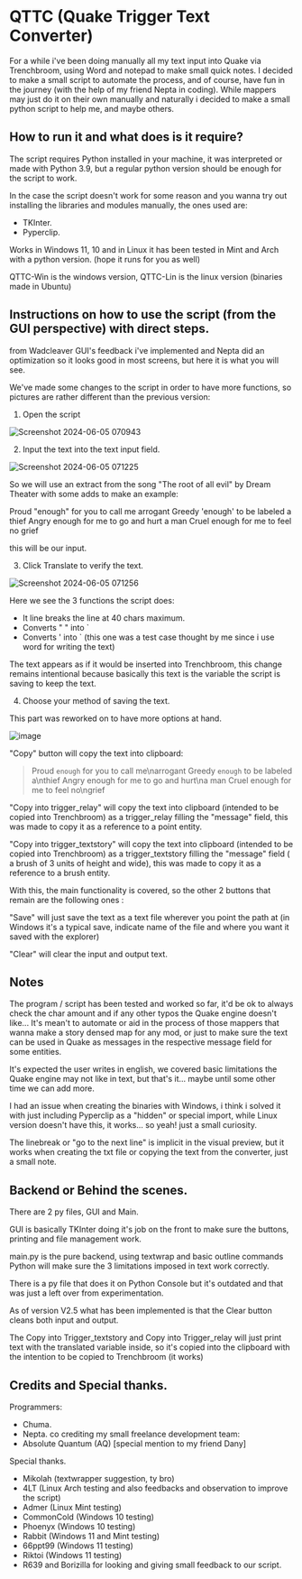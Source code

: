 # QTTC (Quake Trigger Text Converter)

For a while i've been doing manually all my text input into Quake via Trenchbroom, using Word and notepad to make small quick notes.
I decided to make a small script to automate the process, and of course, have fun in the journey (with the help of my friend Nepta in coding).
While mappers may just do it on their own manually and naturally i decided to make a small python script to help me, and maybe others.

## How to run it and what does is it require?

The script requires Python installed in your machine, it was interpreted or made with Python 3.9, but a regular python version should be enough for the script to work.

In the case the script doesn't work for some reason and you wanna try out installing the libraries and modules manually, the ones used are:
- TKInter.
- Pyperclip.

Works in Windows 11, 10 and in Linux it has been tested in Mint and Arch with a python version. (hope it runs for you as well)

QTTC-Win is the windows version, QTTC-Lin is the linux version (binaries made in Ubuntu)

## Instructions on how to use the script (from the GUI perspective) with direct steps.

from Wadcleaver GUI's feedback i've implemented and Nepta did an optimization so it looks good in most screens, but here it is what you will see.

We've made some changes to the script in order to have more functions, so pictures are rather different than the previous version:

1. Open the script

![Screenshot 2024-06-05 070943](https://github.com/ChumaSuey/QTTC/assets/3680154/28e281ff-75a4-422b-8120-5f7fe46dea77)


2. Input the text into the text input field.

![Screenshot 2024-06-05 071225](https://github.com/ChumaSuey/QTTC/assets/3680154/d6d24168-6810-4a42-af16-976bf1131f21)


So we will use an extract from the song "The root of all evil" by Dream Theater with some adds to make an example:

Proud "enough" for you to call me arrogant
Greedy 'enough' to be labeled a thief
Angry enough for me to go and hurt a man
Cruel enough for me to feel no grief

this will be our input.

3. Click Translate to verify the text.

![Screenshot 2024-06-05 071256](https://github.com/ChumaSuey/QTTC/assets/3680154/3f8be10d-9d6c-4d58-b17e-a8a514c22060)

Here we see the 3 functions the script does:
- It line breaks the line at 40 chars maximum.
- Converts " " into `
- Converts ' into `  (this one was a test case thought by me since i use word for writing the text)

The text appears as if it would be inserted into Trenchbroom, this change remains intentional because basically this text is the variable the script is saving to keep the text.

4. Choose your method of saving the text.

This part was reworked on to have more options at hand.

![image](https://github.com/ChumaSuey/QTTC/assets/3680154/d93ec39d-fc64-421d-903b-d52baf9a143d)


"Copy" button will copy the text into clipboard:
> Proud `enough` for you to call me\narrogant Greedy `enough` to be labeled a\nthief Angry enough for me to go and hurt\na man Cruel enough for me to feel no\ngrief

"Copy into trigger_relay" will copy the text into clipboard (intended to be copied into Trenchbroom) as a trigger_relay filling the "message" field, this was made to copy it as a reference to a point entity.

"Copy into trigger_textstory" will copy the text into clipboard (intended to be copied into Trenchbroom) as a trigger_textstory filling the "message" field ( a brush of 3 units of height and wide), this was made to copy it as a reference to a brush entity.

With this, the main functionality is covered, so the other 2 buttons that remain are the following ones :

"Save" will just save the text as a text file wherever you point the path at (in Windows it's a typical save, indicate name of the file and where you want it saved with the explorer)

"Clear" will clear the input and output text.

## Notes

The program / script has been tested and worked so far, it'd be ok to always check the char amount and if any other typos the Quake engine doesn't like... It's mean't to automate or aid in the process of those mappers that wanna make a story densed map for any mod, or just to make sure the text can be used in Quake as messages in the respective message field for some entities.

It's expected the user writes in english, we covered basic limitations the Quake engine may not like in text, but that's it... maybe until some other time we can add more.

I had an issue when creating the binaries with Windows, i think i solved it with just including Pyperclip as a "hidden" or special import, while Linux version doesn't have this, it works... so yeah! just a small curiosity.

The linebreak or "go to the next line" is implicit in the visual preview, but it works when creating the txt file or copying the text from the converter, just a small note.

## Backend or Behind the scenes.

There are 2 py files, GUI and Main.

GUI is basically TKInter doing it's job on the front to make sure the buttons, printing and file management work.

main.py is the pure backend, using textwrap and basic outline commands Python will make sure the 3 limitations imposed in text work correctly.

There is a py file that does it on Python Console but it's outdated and that was just a left over from experimentation.

As of version V2.5 what has been implemented is that the Clear button cleans both input and output.

The Copy into Trigger_textstory and Copy into Trigger_relay will just print text with the translated variable inside, so it's copied into the clipboard with the intention to be copied to Trenchbroom (it works)

## Credits and Special thanks.

Programmers:
- Chuma.
- Nepta.
co crediting my small freelance development team:
- Absolute Quantum (AQ) [special mention to my friend Dany]

Special thanks.
- Mikolah (textwrapper suggestion, ty bro)
- 4LT (Linux Arch testing and also feedbacks and observation to improve the script)
- Admer (Linux Mint testing)
- CommonCold (Windows 10 testing)
- Phoenyx (Windows 10 testing)
- Rabbit (Windows 11 and Mint testing)
- 66ppt99 (Windows 11 testing)
- Riktoi (Windows 11 testing)
- R639 and Borizilla for looking and giving small feedback to our script.




